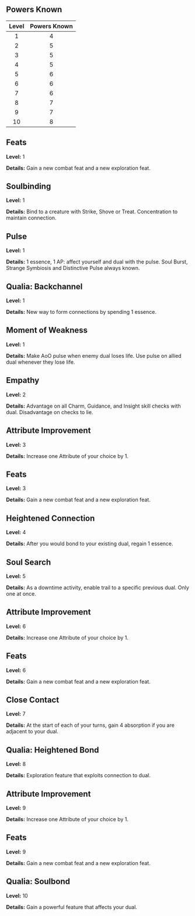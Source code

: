 ## Powers Known

|   Level   | Powers Known |
|:-----:|:-----:|
|   1   |   4   |
|   2   |   5   |
|   3   |   5   |
|   4   |   5   |
|   5   |   6   |
|   6   |   6   |
|   7   |   6   |
|   8   |   7   |
|   9   |   7   |
|   10   |   8   |

## Feats
**Level:** 1

**Details:** Gain a new combat feat and a new exploration feat.

## Soulbinding
**Level:** 1

**Details:** Bind to a creature with Strike, Shove or Treat. Concentration to maintain connection.

## Pulse
**Level:** 1

**Details:** 1 essence, 1 AP: affect yourself and dual with the pulse. Soul Burst, Strange Symbiosis and Distinctive Pulse always known.

## Qualia: Backchannel
**Level:** 1

**Details:** New way to form connections by spending 1 essence.

## Moment of Weakness
**Level:** 1

**Details:** Make AoO pulse when enemy dual loses life. Use pulse on allied dual whenever they lose life.

## Empathy
**Level:** 2

**Details:** Advantage on all Charm, Guidance, and Insight skill checks with dual.  Disadvantage on checks to lie.

## Attribute Improvement
**Level:** 3

**Details:** Increase one Attribute of your choice by 1.

## Feats
**Level:** 3

**Details:** Gain a new combat feat and a new exploration feat.

## Heightened Connection
**Level:** 4

**Details:** After you would bond to your existing dual, regain 1 essence.

## Soul Search
**Level:** 5

**Details:** As a downtime activity, enable trail to a specific previous dual. Only one at once.

## Attribute Improvement
**Level:** 6

**Details:** Increase one Attribute of your choice by 1.

## Feats
**Level:** 6

**Details:** Gain a new combat feat and a new exploration feat.

## Close Contact
**Level:** 7

**Details:** At the start of each of your turns, gain 4 absorption if you are adjacent to your dual.

## Qualia: Heightened Bond
**Level:** 8

**Details:** Exploration feature that exploits connection to dual.

## Attribute Improvement
**Level:** 9

**Details:** Increase one Attribute of your choice by 1.

## Feats
**Level:** 9

**Details:** Gain a new combat feat and a new exploration feat.

## Qualia: Soulbond
**Level:** 10

**Details:** Gain a powerful feature that affects your dual.
